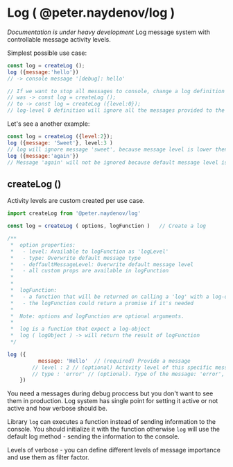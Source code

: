 # Log ( @peter.naydenov/log )
*Documentation is under heavy development*
Log message system with controllable message activity levels.

Simplest possible use case:
```js
const log = createLog ();
log ({message:'hello'})
// -> console message '[debug]: hello'

// If we want to stop all messages to console, change a log definition
// was -> const log = createLog ();
// to -> const log = createLog ({level:0});
// log-level 0 definition will ignore all the messages provided to the log
```

Let's see a another example:

```js
const log = createLog ({level:2});
log ({message: 'Sweet'}, level:3 )
// log will ignore message 'sweet', because message level is lower then log-level. This definition of the log will show only level 1 and level 2 of the messages.
log ({message:'again'})
// Message 'again' will not be ignored because default message level is 1
```


## createLog ()
Activity levels are custom created per use case.
```js
import createLog from '@peter.naydenov/log'

const log = createLog ( options, logFunction )   // Create a log

/**
 *  option properties:
 *   - level: Available to logFunction as 'logLevel'
 *   - type: Overwrite default message type
 *   - deffaultMessageLevel: Overwrite default message level
 *   - all custom props are available in logFunction
 * 
 * 
 *  logFunction: 
 *   - a function that will be returned on calling a 'log' with a log-object
 *   - the logFunction could return a promise if it's needed 
 *  
 *  Note: options and logFunction are optional arguments.
 * 
 *  log is a function that expect a log-object
 *  log ( logObject ) -> will return the result of logFunction
 */

log ({ 
          message: 'Hello'  // (required) Provide a message
        // level : 2 // (optional) Activity level of this specific message. Deffault is 1.
        // type : 'error' // (optional). Type of the message: 'error', 'warning', or 'log'
    })

```
You need a messages during debug proccess but you don't want to see them in production. Log system has single point for setting it active or not active and how verbose should be. 

Library `log` can executes a function instead of sending information to the console. You should initialize it with the function otherwise `log` will use the default log method - sending the information to the console.

Levels of verbose - you can define different levels of message importance and use them as filter factor.